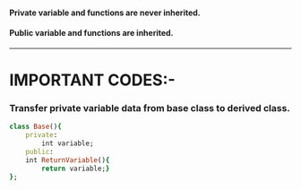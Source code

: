####  Private variable and functions are never inherited.
####  Public variable and functions are inherited.




------------------

# IMPORTANT CODES:-
### Transfer private variable data from base class to derived class.

```ruby
class Base(){
    private:
        int variable;
    public:
    int ReturnVariable(){
        return variable;}
};        
```
